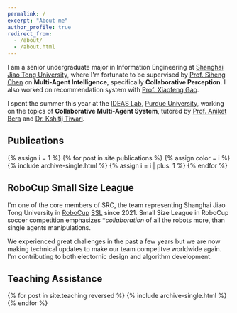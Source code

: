```yaml
---
permalink: /
excerpt: "About me"
author_profile: true
redirect_from: 
  - /about/
  - /about.html
---
```


I am a senior undergraduate major in Information Engineering at [Shanghai Jiao Tong University](https://en.sjtu.edu.cn), where I'm fortunate to be supervised by [Prof. Siheng Chen](https://siheng-chen.github.io/) on **Multi-Agent Intelligence**, specifically **Collaborative Perception**. I also worked on recommendation system with [Prof. Xiaofeng Gao](https://cs.sjtu.edu.cn/~gao-xf/).

I spent the summer this year at the [IDEAS Lab](https://ideas.cs.purdue.edu/), [Purdue University](https://www.purdue.edu/), working on the topics of **Collaborative Multi-Agent System**, tutored by [Prof. Aniket Bera](https://www.cs.purdue.edu/homes/ab/) and [Dr. Kshitij Tiwari](https://kshitijtiwari.com/).

## Publications
{% assign i = 1 %}
{% for post in site.publications %}
  {% assign color = i  %}
  {% include archive-single.html %}
  {% assign i =  i | plus: 1  %}
{% endfor %}


## RoboCup Small Size League

I'm one of the core members of SRC, the team representing Shanghai Jiao Tong University in [RoboCup](https://www.robocup.org/) [SSL](https://www.robocup.org/leagues/7) since 2021. Small Size League in RoboCup soccer competition emphasizes **collaboration* of all the robots more, than single agents manipulations.

We experienced great challenges in the past a few years but we are now making technical updates to make our team competitve worldwide again. I'm contributing to both electornic design and algorithm development. 


## Teaching Assistance


{% for post in site.teaching reversed %}
  {% include archive-single.html %}
{% endfor %}


